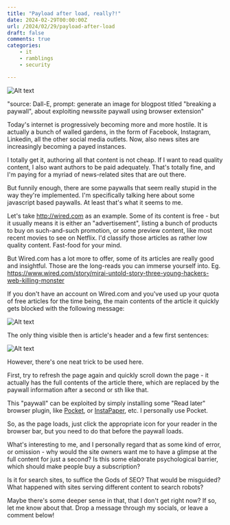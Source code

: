 ```yaml
---
title: "Payload after load, really?!"
date: 2024-02-29T00:00:00Z
url: /2024/02/29/payload-after-load
draft: false
comments: true
categories:
    - it
    - ramblings
    - security

---
```


![Alt text](/post_images/Pasted_image_20240218223426.png)

"source: Dall-E, prompt: generate an image for blogpost titled "breaking a paywall", about exploiting newssite paywall using browser extension"

Today's internet is progressively becoming more and more hostile. It is actually a bunch of walled gardens, in the form of Facebook, Instagram, Linkedin, all the other social media outlets. Now, also news sites are increasingly becoming a payed instances.

I totally get it, authoring all that content is not cheap. If I want to read quality content, I also want authors to be paid adequately. That's totally fine, and I'm paying for a myriad of news-related sites that are out there.

But funnily enough, there are some paywalls that seem really stupid in the way they're implemented. I'm specifically talking here about some javascript based paywalls. At least that's what it seems to me.

Let's take http://wired.com as an example. Some of its content is free - but it usually means it is either an "advertisement", listing a bunch of products to buy on such-and-such promotion, or some preview content, like most recent movies to see on Netflix. I'd classify those articles as rather low quality content. Fast-food for your mind.

But Wired.com has a lot more to offer, some of its articles are really good and insightful. Those are the long-reads you can immerse yourself into. Eg. https://www.wired.com/story/mirai-untold-story-three-young-hackers-web-killing-monster

If you don't have an account on Wired.com and you've used up your quota of free articles for the time being, the main contents of the article it quickly gets blocked with the following message:

![Alt text](/post_images/Pasted_image_20240218222350.png)

The only thing visible then is article's header and a few first sentences:


![Alt text](/post_images/Pasted_image_20240218222610.png)

However, there's one neat trick to be used here.

First, try to refresh the page again and quickly scroll down the page - it actually has the full contents of the article there, which are replaced by the paywall information after a second or sth like that.

This "paywall" can be exploited by simply installing some "Read later" browser plugin, like [Pocket](https://getpocket.com/home), or [InstaPaper](https://www.instapaper.com/), etc. I personally use Pocket.

So, as the page loads, just click the appropriate icon for your reader in the browser bar, but you need to do that before the paywall loads.

What's interesting to me, and I personally regard that as some kind of error, or omission - why would the site owners want me to have a glimpse at the full content for just a second? Is this some elaborate psychological barrier, which should make people buy a subscription?

Is it for search sites, to suffice the Gods of SEO? That would be misguided? What happened with sites serving different content to search robots?

Maybe there's some deeper sense in that, that I don't get right now? If so, let me know about that. Drop a message through my socials, or leave a comment below!
